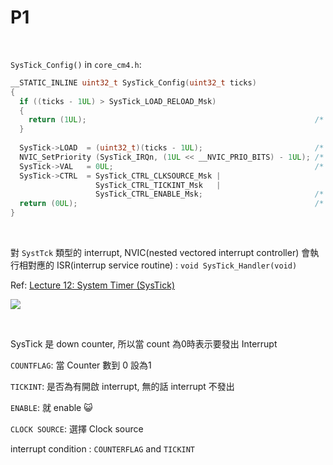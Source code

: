 # P1

<br>

```SysTick_Config()``` in ```core_cm4.h```:

```c
__STATIC_INLINE uint32_t SysTick_Config(uint32_t ticks)
{
  if ((ticks - 1UL) > SysTick_LOAD_RELOAD_Msk)
  {
    return (1UL);                                                   /* Reload value impossible */
  }
  
  SysTick->LOAD  = (uint32_t)(ticks - 1UL);                         /* set reload register */
  NVIC_SetPriority (SysTick_IRQn, (1UL << __NVIC_PRIO_BITS) - 1UL); /* set Priority for Systick Interrupt */
  SysTick->VAL   = 0UL;                                             /* Load the SysTick Counter Value */
  SysTick->CTRL  = SysTick_CTRL_CLKSOURCE_Msk |
                   SysTick_CTRL_TICKINT_Msk   |
                   SysTick_CTRL_ENABLE_Msk;                         /* Enable SysTick IRQ and SysTick Timer */
  return (0UL);                                                     /* Function successful */
} 
```

<br>

對 ```SystTck```  類型的 interrupt, NVIC(nested vectored interrupt controller) 會執行相對應的 ISR(interrup service routine) : ```void SysTick_Handler(void)```

Ref: [Lecture 12: System Timer (SysTick)](https://www.youtube.com/watch?v=aLCUDv_fgoU&ab_channel=EmbeddedSystemswithARMCortex-MMicrocontrollersinAssemblyLanguageandC)

![](https://i.imgur.com/us2eom9.png)

<br>

SysTick 是 down counter, 所以當 count 為0時表示要發出 Interrupt

```COUNTFLAG```: 當 Counter 數到 0 設為1

```TICKINT```: 是否為有開啟 interrupt, 無的話 interrupt 不發出

```ENABLE```: 就 enable :smiley_cat: 

```CLOCK SOURCE```: 選擇 Clock source

interrupt condition : ```COUNTERFLAG``` and ```TICKINT```
